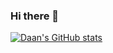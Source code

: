 ### Hi there 👋

<!--
**DaanVanHauwermeiren/DaanVanHauwermeiren** is a ✨ _special_ ✨ repository because its `README.md` (this file) appears on your GitHub profile.

Here are some ideas to get you started:

- 🔭 I’m currently working on ...
- 🌱 I’m currently learning ...
- 👯 I’m looking to collaborate on ...
- 🤔 I’m looking for help with ...
- 💬 Ask me about ...
- 📫 How to reach me: ...
- 😄 Pronouns: ...
- ⚡ Fun fact: ...
-->


[![Daan's GitHub stats](https://github-readme-stats.vercel.app/api?username=DaanVanHauwermeiren)](https://github.com/anuraghazra/github-readme-stats)
